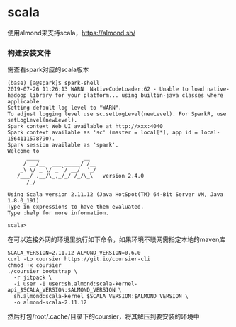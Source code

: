 # scala

使用almond来支持scala，https://almond.sh/

### 构建安装文件

需查看spark对应的scala版本

```shell
(base) [a@spark]$ spark-shell
2019-07-26 11:26:13 WARN  NativeCodeLoader:62 - Unable to load native-hadoop library for your platform... using builtin-java classes where applicable
Setting default log level to "WARN".
To adjust logging level use sc.setLogLevel(newLevel). For SparkR, use setLogLevel(newLevel).
Spark context Web UI available at http://xxx:4040
Spark context available as 'sc' (master = local[*], app id = local-1564111578790).
Spark session available as 'spark'.
Welcome to
      ____              __
     / __/__  ___ _____/ /__
    _\ \/ _ \/ _ `/ __/  '_/
   /___/ .__/\_,_/_/ /_/\_\   version 2.4.0
      /_/

Using Scala version 2.11.12 (Java HotSpot(TM) 64-Bit Server VM, Java 1.8.0_191)
Type in expressions to have them evaluated.
Type :help for more information.

scala>
```

在可以连接外网的环境里执行如下命令，如果环境不联网需指定本地的maven库

```shell
SCALA_VERSION=2.11.12 ALMOND_VERSION=0.6.0
curl -Lo coursier https://git.io/coursier-cli
chmod +x coursier
./coursier bootstrap \
  -r jitpack \
  -i user -I user:sh.almond:scala-kernel-api_$SCALA_VERSION:$ALMOND_VERSION \
  sh.almond:scala-kernel_$SCALA_VERSION:$ALMOND_VERSION \
  -o almond-scala-2.11.12
```

然后打包/root/.cache/目录下的coursier，将其解压到要安装的环境中

```shell

```

